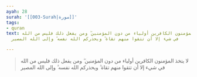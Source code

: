```yaml
---
ayah: 28
surah: '[[003-Surah|سورة]]'
tags:
- quran
text: لا يتخذ المؤمنون الكافرين أولياء من دون المؤمنين ۖ ومن يفعل ذلك فليس من الله
  في شيء إلا أن تتقوا منهم تقاة ۗ ويحذركم الله نفسه ۗ وإلى الله المصير

---
```

> لا يتخذ المؤمنون الكافرين أولياء من دون المؤمنين ۖ ومن يفعل ذلك فليس من الله في شيء إلا أن تتقوا منهم تقاة ۗ ويحذركم الله نفسه ۗ وإلى الله المصير
